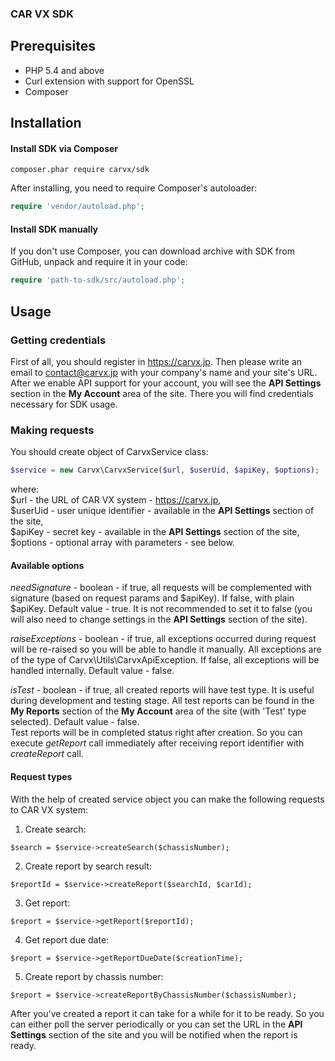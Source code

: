 ### CAR VX SDK

## Prerequisites

 * PHP 5.4 and above
 * Curl extension with support for OpenSSL
 * Composer

## Installation

#### Install SDK via Composer
```
composer.phar require carvx/sdk
```
After installing, you need to require Composer's autoloader:
```php
require 'vendor/autoload.php';
```

#### Install SDK manually

If you don't use Composer, you can download archive with SDK from GitHub, unpack and require it in your code:
```php
require 'path-to-sdk/src/autoload.php';
```

## Usage

### Getting credentials

First of all, you should register in https://carvx.jp. Then please write an email to contact@carvx.jp with your company's name and your site's URL.
After we enable API support for your account, you will see the **API Settings** section in the **My Account** area of the site.
There you will find credentials necessary for SDK usage.

### Making requests

You should create object of CarvxService class:
```php
$service = new Carvx\CarvxService($url, $userUid, $apiKey, $options);
```
where:  
$url - the URL of CAR VX system - https://carvx.jp,  
$userUid - user unique identifier - available in the **API Settings** section of the site,  
$apiKey - secret key - available in the **API Settings** section of the site,  
$options - optional array with parameters - see below.

#### Available options

*needSignature* - boolean - if true, all requests will be complemented with signature (based on request params and $apiKey).
If false, with plain $apiKey. Default value - true.
It is not recommended to set it to false (you will also need to change settings in the **API Settings** section of the site).

*raiseExceptions* - boolean - if true, all exceptions occurred during request will be re-raised so you will be able to handle it manually. All exceptions are of the type of Carvx\Utils\CarvxApiException. If false, all exceptions will be handled internally. Default value - false.

*isTest* - boolean - if true, all created reports will have test type.
It is useful during development and testing stage. All test reports can be found in the **My Reports** section of the **My Account** area of the site (with 'Test' type selected). Default value - false.  
Test reports will be in completed status right after creation. So you can execute *getReport* call immediately after receiving report identifier with *createReport* call.

#### Request types

With the help of created service object you can make the following requests to CAR VX system:

1. Create search:  
 ```
 $search = $service->createSearch($chassisNumber);
 ```
2. Create report by search result:  
 ```
 $reportId = $service->createReport($searchId, $carId);
 ```
3. Get report:  
 ```
 $report = $service->getReport($reportId);
 ```
4. Get report due date:  
 ```
 $report = $service->getReportDueDate($creationTime);
 ```
5. Create report by chassis number:  
 ```
 $report = $service->createReportByChassisNumber($chassisNumber);
 ```

After you've created a report it can take for a while for it to be ready.
So you can either poll the server periodically or you can set the URL in the **API Settings** section of the site and you will be notified when the report is ready.
